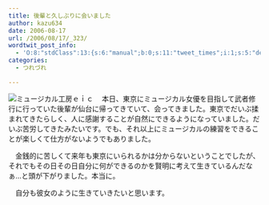 ```yaml
---
title: 後輩と久しぶりに会いました
author: kazu634
date: 2006-08-17
url: /2006/08/17/_323/
wordtwit_post_info:
  - 'O:8:"stdClass":13:{s:6:"manual";b:0;s:11:"tweet_times";i:1;s:5:"delay";i:0;s:7:"enabled";i:1;s:10:"separation";s:2:"60";s:7:"version";s:3:"3.7";s:14:"tweet_template";b:0;s:6:"status";i:2;s:6:"result";a:0:{}s:13:"tweet_counter";i:2;s:13:"tweet_log_ids";a:1:{i:0;i:2495;}s:9:"hash_tags";a:0:{}s:8:"accounts";a:1:{i:0;s:7:"kazu634";}}'
categories:
  - つれづれ

---
```

<div class="section">
<p>
<a href="http://yayresu.com/index.shtml" onclick="__gaTracker('send', 'event', 'outbound-article', 'http://yayresu.com/index.shtml', '');" target="_blank"><img alt="ミュージカル工房ｅｉｃ" align="left" src="http://img.simpleapi.net/small/http://yayresu.com/index.shtml" border="0" /></a>
</p></p> 
  
<p>
    　本日、東京にミュージカル女優を目指して武者修行に行っていた後輩が仙台に帰ってきていて、会ってきました。東京でだいぶ揉まれてきたらしく、人に感謝することが自然にできるようになっていました。だいぶ苦労してきたみたいです。でも、それ以上にミュージカルの練習をできることが楽しくて仕方がないようでもありました。
</p></p> 
  
<p>
    　金銭的に苦しくて来年も東京にいられるかは分からないということでしたが、それでもその日その日自分に何ができるのかを賢明に考えて生きているんだなぁ…と頭が下がりました。本当に。
</p></p> 
  
<p>
    　自分も彼女のように生きていきたいと思います。
</p>
</div>